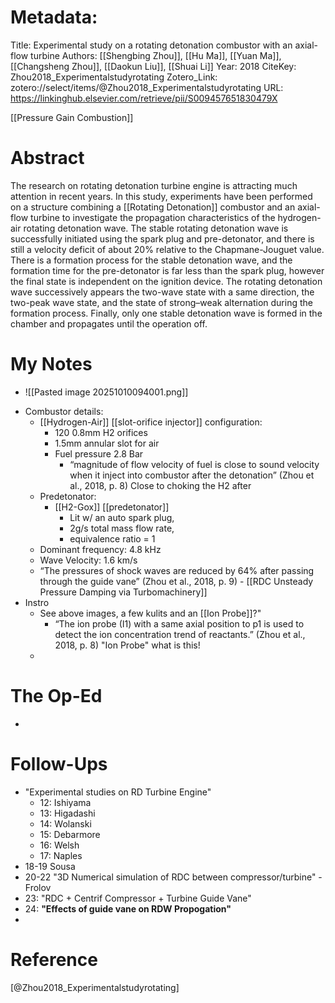 # Metadata:
Title: Experimental study on a rotating detonation combustor with an axial-flow turbine
Authors: [[Shengbing Zhou]], [[Hu Ma]], [[Yuan Ma]], [[Changsheng Zhou]], [[Daokun Liu]], [[Shuai Li]]
Year: 2018
CiteKey: Zhou2018_Experimentalstudyrotating
Zotero_Link: zotero://select/items/@Zhou2018_Experimentalstudyrotating
URL: https://linkinghub.elsevier.com/retrieve/pii/S009457651830479X

[[Pressure Gain Combustion]]
# Abstract
The research on rotating detonation turbine engine is attracting much attention in recent years. In this study, experiments have been performed on a structure combining a [[Rotating Detonation]] combustor and an axial-flow turbine to investigate the propagation characteristics of the hydrogen-air rotating detonation wave. The stable rotating detonation wave is successfully initiated using the spark plug and pre-detonator, and there is still a velocity deficit of about 20% relative to the Chapmane-Jouguet value. There is a formation process for the stable detonation wave, and the formation time for the pre-detonator is far less than the spark plug, however the final state is independent on the ignition device. The rotating detonation wave successively appears the two-wave state with a same direction, the two-peak wave state, and the state of strong–weak alternation during the formation process. Finally, only one stable detonation wave is formed in the chamber and propagates until the operation off.

# My Notes
- ![[Pasted image 20251010094001.png]]
* Combustor details:
	* [[Hydrogen-Air]] [[slot-orifice injector]] configuration:
		* 120 0.8mm H2 orifices
		* 1.5mm annular slot for air
		* Fuel pressure 2.8 Bar
			- “magnitude of flow velocity of fuel is close to sound velocity when it inject into combustor after the detonation” (Zhou et al., 2018, p. 8) Close to choking the H2 after 
	- Predetonator:
		- [[H2-Gox]] [[predetonator]]
			- Lit w/ an auto spark plug, 
			- 2g/s total mass flow rate, 
			- equivalence ratio = 1
	- Dominant frequency: 4.8 kHz
	- Wave Velocity: 1.6 km/s
	- “The pressures of shock waves are reduced by 64% after passing through the guide vane” (Zhou et al., 2018, p. 9) - [[RDC Unsteady Pressure Damping via Turbomachinery]]
* Instro
	* See above images, a few kulits and an [[Ion Probe]]?"
		* “The ion probe (I1) with a same axial position to p1 is used to detect the ion concentration trend of reactants.” (Zhou et al., 2018, p. 8) "Ion Probe" what is this!
	* 
# The Op-Ed
- 

# Follow-Ups
- "Experimental studies on RD Turbine Engine"
	- 12: Ishiyama
	- 13: Higadashi
	- 14: Wolanski
	- 15: Debarmore
	- 16: Welsh
	- 17: Naples
- 18-19 Sousa
- 20-22 "3D Numerical simulation of RDC between compressor/turbine" - Frolov
- 23: "RDC + Centrif Compressor + Turbine Guide Vane"
- 24: **"Effects of guide vane on RDW Propogation"**
- 

# Reference
[@Zhou2018_Experimentalstudyrotating]
